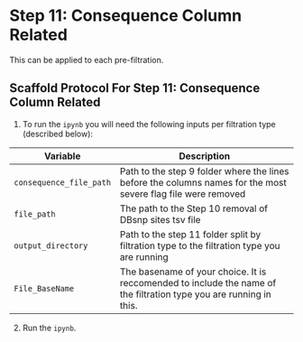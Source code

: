 # Step 11: Consequence Column Related

This can be applied to each pre-filtration.

## Scaffold Protocol For Step 11: Consequence Column Related 

1) To run the `ipynb` you will need the following inputs per filtration type (described below):

| Variable | Description |
|-----------------|-----------------|
| `consequence_file_path` | Path to the step 9 folder where the lines before the columns names for the most severe flag file were removed |
| `file_path` | The path to the Step 10 removal of DBsnp sites tsv file | 
| `output_directory` | Path to the step 11 folder split by filtration type to the filtration type you are running |
| `File_BaseName` | The basename of your choice. It is reccomended to include the name of the filtration type you are running in this. |


2) Run the `ipynb`.
